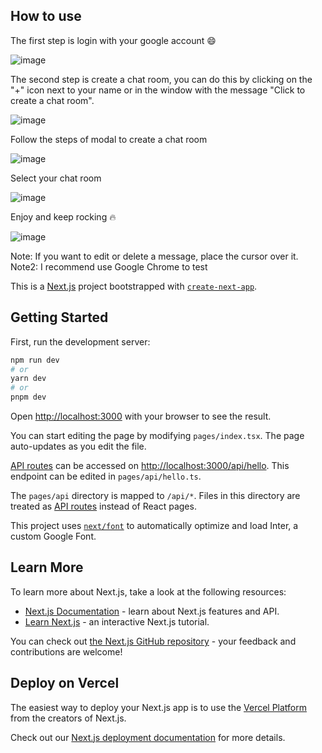 ## How to use

 The first step is login with your google account :smile:
 
 ![image](https://user-images.githubusercontent.com/62124025/232206444-3e9e51d0-8e83-4446-b525-dfb3c7d8421f.png)
 
 
 The second step is create a chat room, you can do this by clicking on the "+" icon next to your name or in the window with the message "Click to create a chat room". 
  
 ![image](https://user-images.githubusercontent.com/62124025/232206629-82c9f714-497b-4714-88a5-273fc1f56808.png)


 Follow the steps of modal to create a chat room 

 ![image](https://user-images.githubusercontent.com/62124025/232207728-f8859717-dcab-4c37-a9c4-5c4ef42c4454.png)

 
 Select your chat room 
  
 ![image](https://user-images.githubusercontent.com/62124025/232207768-7fe9070f-6810-465a-88c1-e912391a4452.png)
 
 
 Enjoy and keep rocking :fire:
 
 ![image](https://user-images.githubusercontent.com/62124025/232208006-3b932484-b69a-409e-9da8-38ba328dd993.png)


Note: If you want to edit or delete a message, place the cursor over it.
Note2: I recommend use Google Chrome to test

This is a [Next.js](https://nextjs.org/) project bootstrapped with [`create-next-app`](https://github.com/vercel/next.js/tree/canary/packages/create-next-app).

## Getting Started

First, run the development server:

```bash
npm run dev
# or
yarn dev
# or
pnpm dev
```

Open [http://localhost:3000](http://localhost:3000) with your browser to see the result.

You can start editing the page by modifying `pages/index.tsx`. The page auto-updates as you edit the file.

[API routes](https://nextjs.org/docs/api-routes/introduction) can be accessed on [http://localhost:3000/api/hello](http://localhost:3000/api/hello). This endpoint can be edited in `pages/api/hello.ts`.

The `pages/api` directory is mapped to `/api/*`. Files in this directory are treated as [API routes](https://nextjs.org/docs/api-routes/introduction) instead of React pages.

This project uses [`next/font`](https://nextjs.org/docs/basic-features/font-optimization) to automatically optimize and load Inter, a custom Google Font.

## Learn More

To learn more about Next.js, take a look at the following resources:

- [Next.js Documentation](https://nextjs.org/docs) - learn about Next.js features and API.
- [Learn Next.js](https://nextjs.org/learn) - an interactive Next.js tutorial.

You can check out [the Next.js GitHub repository](https://github.com/vercel/next.js/) - your feedback and contributions are welcome!

## Deploy on Vercel

The easiest way to deploy your Next.js app is to use the [Vercel Platform](https://vercel.com/new?utm_medium=default-template&filter=next.js&utm_source=create-next-app&utm_campaign=create-next-app-readme) from the creators of Next.js.

Check out our [Next.js deployment documentation](https://nextjs.org/docs/deployment) for more details.
